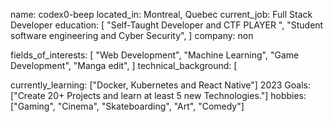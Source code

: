 name: codex0-beep
located_in: Montreal, Quebec
current_job: Full Stack Developer
education:
  [
    "Self-Taught Developer and CTF PLAYER ",
    "Student software engineering and Cyber Security",
  ]
company: non

fields_of_interests:
  [
    "Web Development",
    "Machine Learning",
    "Game Development",
    "Manga edit",
  ]
technical_background:
  [

  
currently_learning: ["Docker, Kubernetes and React Native"]
2023 Goals: ["Create 20+ Projects and learn at least 5 new Technologies."]
hobbies: ["Gaming", "Cinema", "Skateboarding", "Art", "Comedy"]
